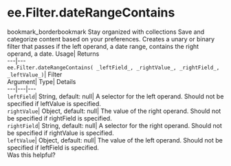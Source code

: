  
#  ee.Filter.dateRangeContains 
bookmark_borderbookmark Stay organized with collections  Save and categorize content based on your preferences.
Creates a unary or binary filter that passes if the left operand, a date range, contains the right operand, a date. 
Usage| Returns  
---|---  
`ee.Filter.dateRangeContains( _leftField_, _rightValue_, _rightField_, _leftValue_)`| Filter  
Argument| Type| Details  
---|---|---  
`leftField`| String, default: null| A selector for the left operand. Should not be specified if leftValue is specified.  
`rightValue`| Object, default: null| The value of the right operand. Should not be specified if rightField is specified.  
`rightField`| String, default: null| A selector for the right operand. Should not be specified if rightValue is specified.  
`leftValue`| Object, default: null| The value of the left operand. Should not be specified if leftField is specified.  
Was this helpful?
